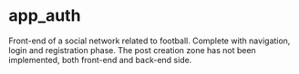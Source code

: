 # app_auth

Front-end of a social network related to football. Complete with navigation, login and registration phase.
The post creation zone has not been implemented, both front-end and back-end side.
